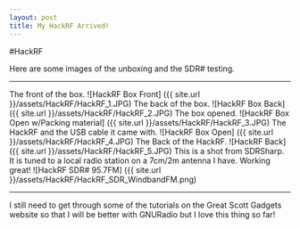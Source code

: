 ```yaml
---
layout: post
title: My HackRF Arrived!
---
```


#HackRF

Here are some images of the unboxing and the SDR# testing.
***
The front of the box.
![HackRF Box Front] ({{ site.url }}/assets/HackRF/HackRF_1.JPG)
The back of the box.
![HackRF Box Back] ({{ site.url }}/assets/HackRF/HackRF_2.JPG)
The box opened.
![HackRF Box Open w/Packing material] ({{ site.url }}/assets/HackRF/HackRF_3.JPG)
The HackRF and the USB cable it came with.
![HackRF Box Open] ({{ site.url }}/assets/HackRF/HackRF_4.JPG)
The Back of the HackRF.
![HackRF Back] ({{ site.url }}/assets/HackRF/HackRF_5.JPG)
This is a shot from SDRSharp. It is tuned to a local radio station on a 7cm/2m antenna I have. Working great!
![HackRF SDR# 95.7FM] ({{ site.url }}/assets/HackRF/HackRF_SDR_WindbandFM.png)

___

I still need to get through some of the tutorials on the Great Scott Gadgets website so that I will be better with GNURadio but I love this thing so far!
